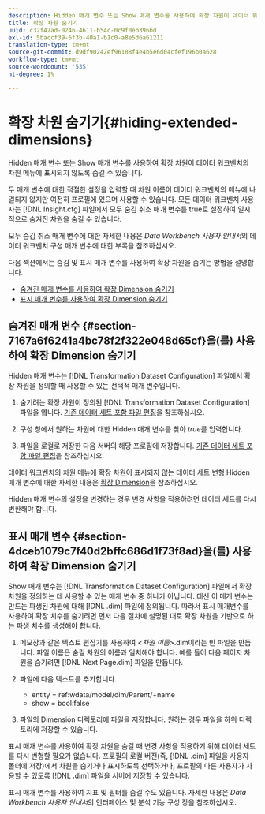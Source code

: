 ```yaml
---
description: Hidden 매개 변수 또는 Show 매개 변수를 사용하여 확장 차원이 데이터 워크벤치의 차원 메뉴에 표시되지 않도록 숨길 수 있습니다.
title: 확장 차원 숨기기
uuid: c32f47ad-0246-4611-b54c-0c9f0eb396bd
exl-id: 5baccf39-6f3b-40a1-b1c0-a8e5d6a61211
translation-type: tm+mt
source-git-commit: d9df90242ef96188f4e4b5e6d04cfef196b0a628
workflow-type: tm+mt
source-wordcount: '535'
ht-degree: 1%

---
```


# 확장 차원 숨기기{#hiding-extended-dimensions}

Hidden 매개 변수 또는 Show 매개 변수를 사용하여 확장 차원이 데이터 워크벤치의 차원 메뉴에 표시되지 않도록 숨길 수 있습니다.

두 매개 변수에 대한 적절한 설정을 입력할 때 차원 이름이 데이터 워크벤치의 메뉴에 나열되지 않지만 여전히 프로필에 있으며 사용할 수 있습니다. 모든 데이터 워크벤치 사용자는 [!DNL Insight.cfg] 파일에서 모두 숨김 취소 매개 변수를 true로 설정하여 일시적으로 숨겨진 차원을 숨길 수 있습니다.

모두 숨김 취소 매개 변수에 대한 자세한 내용은 *Data Workbench 사용자 안내서*&#x200B;의 데이터 워크벤치 구성 매개 변수에 대한 부록을 참조하십시오.

다음 섹션에서는 숨김 및 표시 매개 변수를 사용하여 확장 차원을 숨기는 방법을 설명합니다.

* [숨겨진 매개 변수를 사용하여 확장 Dimension 숨기기](../../../../home/c-dataset-const-proc/c-dataset-config-tools/c-hide-dataset-comp/c-hide-ex-dim.md#section-7167a6f6241a4bc78f2f322e048d65cf)
* [표시 매개 변수를 사용하여 확장 Dimension 숨기기](../../../../home/c-dataset-const-proc/c-dataset-config-tools/c-hide-dataset-comp/c-hide-ex-dim.md#section-4dceb1079c7f40d2bffc686d1f73f8ad)

## 숨겨진 매개 변수 {#section-7167a6f6241a4bc78f2f322e048d65cf}을(를) 사용하여 확장 Dimension 숨기기

Hidden 매개 변수는 [!DNL Transformation Dataset Configuration] 파일에서 확장 차원을 정의할 때 사용할 수 있는 선택적 매개 변수입니다.

1. 숨기려는 확장 차원이 정의된 [!DNL Transformation Dataset Configuration] 파일을 엽니다. [기존 데이터 세트 포함 파일 편집](../../../../home/c-dataset-const-proc/c-dataset-inc-files/c-work-dataset-inc-files/t-edit-ex-dataset-inc-files.md#task-456c04e38ebc425fb35677a6bb6aa077)을 참조하십시오.

1. 구성 창에서 원하는 차원에 대한 Hidden 매개 변수를 찾아 *true*&#x200B;를 입력합니다.
1. 파일을 로컬로 저장한 다음 서버의 해당 프로필에 저장합니다. [기존 데이터 세트 포함 파일 편집](../../../../home/c-dataset-const-proc/c-dataset-inc-files/c-work-dataset-inc-files/t-edit-ex-dataset-inc-files.md#task-456c04e38ebc425fb35677a6bb6aa077)을 참조하십시오.

데이터 워크벤치의 차원 메뉴에 확장 차원이 표시되지 않는 데이터 세트 변형 Hidden 매개 변수에 대한 자세한 내용은 [확장 Dimension](../../../../home/c-dataset-const-proc/c-ex-dim/c-abt-ex-dim.md)을 참조하십시오.

Hidden 매개 변수의 설정을 변경하는 경우 변경 사항을 적용하려면 데이터 세트를 다시 변환해야 합니다.

## 표시 매개 변수 {#section-4dceb1079c7f40d2bffc686d1f73f8ad}을(를) 사용하여 확장 Dimension 숨기기

Show 매개 변수는 [!DNL Transformation Dataset Configuration] 파일에서 확장 차원을 정의하는 데 사용할 수 있는 매개 변수 중 하나가 아닙니다. 대신 이 매개 변수는 만드는 파생된 차원에 대해 [!DNL .dim] 파일에 정의됩니다. 따라서 표시 매개변수를 사용하여 확장 치수를 숨기려면 먼저 다음 절차에 설명된 대로 확장 차원을 기반으로 하는 파생 치수를 생성해야 합니다.

1. 메모장과 같은 텍스트 편집기를 사용하여 &lt;*차원 이름*>.dim이라는 빈 파일을 만듭니다. 파일 이름은 숨길 차원의 이름과 일치해야 합니다. 예를 들어 다음 페이지 차원을 숨기려면 [!DNL Next Page.dim] 파일을 만듭니다.

1. 파일에 다음 텍스트를 추가합니다.

   * entity = ref:wdata/model/dim/Parent/+name
   * show = bool:false

1. 파일의 Dimension 디렉토리에 파일을 저장합니다. 원하는 경우 파일을 하위 디렉토리에 저장할 수 있습니다.

표시 매개 변수를 사용하여 확장 차원을 숨길 때 변경 사항을 적용하기 위해 데이터 세트를 다시 변형할 필요가 없습니다. 프로필의 로컬 버전(즉, [!DNL .dim] 파일을 사용자 폴더에 저장)에서 차원을 숨기거나 표시하도록 선택하거나, 프로필의 다른 사용자가 사용할 수 있도록 [!DNL .dim] 파일을 서버에 저장할 수 있습니다.

표시 매개 변수를 사용하여 지표 및 필터를 숨길 수도 있습니다. 자세한 내용은 *Data Workbench 사용자 안내서*&#x200B;의 인터페이스 및 분석 기능 구성 장을 참조하십시오.
